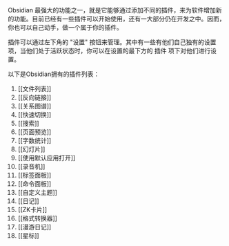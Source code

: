 Obsidian 最强大的功能之一，就是它能够通过添加不同的插件，来为软件增加新的功能。目前已经有一些插件可以开始使用，还有一大部分仍在开发之中。因而，你也可以自己动手，做一个属于你的插件。

插件可以通过左下角的 "设置" 按钮来管理。其中有一些有他们自己独有的设置项，当他们处于活跃状态时，你可以在设置的最下方的 插件 项下对他们进行设置。

以下是Obsidian拥有的插件列表：

1. [[文件列表]]
2. [[反向链接]]
3. [[关系图谱]]
4. [[快速切换]]
5. [[搜索]]
6. [[页面预览]]
7. [[字数统计]]
8. [[幻灯片]]
9. [[使用默认应用打开]]
10. [[录音机]]
11. [[标签面板]]
12. [[命令面板]]
13. [[自定义主题]]
14. [[日记]]
15. [[ZK卡片]]
16. [[格式转换器]]
17. [[漫游日记]]
18. [[星标]]